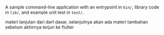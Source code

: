A sample command-line application with an entrypoint in `bin/`, library code
in `lib/`, and example unit test in `test/`.


materi lanjutan dari dart dasar, selanjutnya akan ada materi tambahan sebelum akhirnya terjun ke flutter
